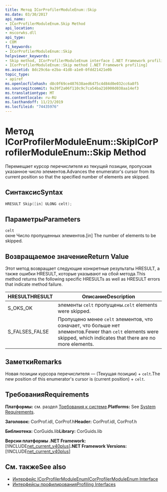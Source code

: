 ```yaml
---
title: Метод ICorProfilerModuleEnum::Skip
ms.date: 03/30/2017
api_name:
- ICorProfilerModuleEnum.Skip Method
api_location:
- mscorwks.dll
api_type:
- COM
f1_keywords:
- ICorProfilerModuleEnum::Skip
helpviewer_keywords:
- Skip method, ICorProfilerModuleEnum interface [.NET Framework profiling]
- ICorProfilerModuleEnum::Skip method [.NET Framework profiling]
ms.assetid: 8dc29c6a-e2ba-41d8-a1e0-0fdd21421e0b
topic_type:
- apiref
ms.openlocfilehash: d8c0f69ce407638aed6475c4d84d0e032cc6a8f5
ms.sourcegitcommit: 9a39f2a06f110c9c7ca54ba216900d038aa14ef3
ms.translationtype: MT
ms.contentlocale: ru-RU
ms.lasthandoff: 11/23/2019
ms.locfileid: "74435976"
---
```

# <a name="icorprofilermoduleenumskip-method"></a><span data-ttu-id="a7b12-102">Метод ICorProfilerModuleEnum::Skip</span><span class="sxs-lookup"><span data-stu-id="a7b12-102">ICorProfilerModuleEnum::Skip Method</span></span>
<span data-ttu-id="a7b12-103">Перемещает курсор перечислителя из текущей позиции, пропуская указанное число элементов.</span><span class="sxs-lookup"><span data-stu-id="a7b12-103">Advances the enumerator's cursor from its current position so that the specified number of elements are skipped.</span></span>  
  
## <a name="syntax"></a><span data-ttu-id="a7b12-104">Синтаксис</span><span class="sxs-lookup"><span data-stu-id="a7b12-104">Syntax</span></span>  
  
```cpp  
HRESULT Skip([in] ULONG celt);  
```  
  
## <a name="parameters"></a><span data-ttu-id="a7b12-105">Параметры</span><span class="sxs-lookup"><span data-stu-id="a7b12-105">Parameters</span></span>  
 `celt`  
 <span data-ttu-id="a7b12-106">окне Число пропущенных элементов.</span><span class="sxs-lookup"><span data-stu-id="a7b12-106">[in] The number of elements to be skipped.</span></span>  
  
## <a name="return-value"></a><span data-ttu-id="a7b12-107">Возвращаемое значение</span><span class="sxs-lookup"><span data-stu-id="a7b12-107">Return Value</span></span>  
 <span data-ttu-id="a7b12-108">Этот метод возвращает следующие конкретные результаты HRESULT, а также ошибки HRESULT, которые указывают на сбой метода.</span><span class="sxs-lookup"><span data-stu-id="a7b12-108">This method returns the following specific HRESULTs as well as HRESULT errors that indicate method failure.</span></span>  
  
|<span data-ttu-id="a7b12-109">HRESULT</span><span class="sxs-lookup"><span data-stu-id="a7b12-109">HRESULT</span></span>|<span data-ttu-id="a7b12-110">Описание</span><span class="sxs-lookup"><span data-stu-id="a7b12-110">Description</span></span>|  
|-------------|-----------------|  
|<span data-ttu-id="a7b12-111">S_OK</span><span class="sxs-lookup"><span data-stu-id="a7b12-111">S_OK</span></span>|<span data-ttu-id="a7b12-112">элементы `celt` пропущены.</span><span class="sxs-lookup"><span data-stu-id="a7b12-112">`celt` elements were skipped.</span></span>|  
|<span data-ttu-id="a7b12-113">S_FALSE</span><span class="sxs-lookup"><span data-stu-id="a7b12-113">S_FALSE</span></span>|<span data-ttu-id="a7b12-114">Пропущено менее `celt` элементов, что означает, что больше нет элементов.</span><span class="sxs-lookup"><span data-stu-id="a7b12-114">Fewer than `celt` elements were skipped, which indicates that there are no more elements.</span></span>|  
  
## <a name="remarks"></a><span data-ttu-id="a7b12-115">Заметки</span><span class="sxs-lookup"><span data-stu-id="a7b12-115">Remarks</span></span>  
 <span data-ttu-id="a7b12-116">Новая позиции курсора перечислителя — (Текущая позиции) + `celt`.</span><span class="sxs-lookup"><span data-stu-id="a7b12-116">The new position of this enumerator's cursor is (current position) + `celt`.</span></span>  
  
## <a name="requirements"></a><span data-ttu-id="a7b12-117">Требования</span><span class="sxs-lookup"><span data-stu-id="a7b12-117">Requirements</span></span>  
 <span data-ttu-id="a7b12-118">**Платформы:** см. раздел [Требования к системе](../../../../docs/framework/get-started/system-requirements.md).</span><span class="sxs-lookup"><span data-stu-id="a7b12-118">**Platforms:** See [System Requirements](../../../../docs/framework/get-started/system-requirements.md).</span></span>  
  
 <span data-ttu-id="a7b12-119">**Заголовок:** CorProf.idl, CorProf.h</span><span class="sxs-lookup"><span data-stu-id="a7b12-119">**Header:** CorProf.idl, CorProf.h</span></span>  
  
 <span data-ttu-id="a7b12-120">**Библиотека:** CorGuids.lib</span><span class="sxs-lookup"><span data-stu-id="a7b12-120">**Library:** CorGuids.lib</span></span>  
  
 <span data-ttu-id="a7b12-121">**Версии платформы .NET Framework:** [!INCLUDE[net_current_v40plus](../../../../includes/net-current-v40plus-md.md)]</span><span class="sxs-lookup"><span data-stu-id="a7b12-121">**.NET Framework Versions:** [!INCLUDE[net_current_v40plus](../../../../includes/net-current-v40plus-md.md)]</span></span>  
  
## <a name="see-also"></a><span data-ttu-id="a7b12-122">См. также</span><span class="sxs-lookup"><span data-stu-id="a7b12-122">See also</span></span>

- [<span data-ttu-id="a7b12-123">Интерфейс ICorProfilerModuleEnum</span><span class="sxs-lookup"><span data-stu-id="a7b12-123">ICorProfilerModuleEnum Interface</span></span>](../../../../docs/framework/unmanaged-api/profiling/icorprofilermoduleenum-interface.md)
- [<span data-ttu-id="a7b12-124">Интерфейсы профилирования</span><span class="sxs-lookup"><span data-stu-id="a7b12-124">Profiling Interfaces</span></span>](../../../../docs/framework/unmanaged-api/profiling/profiling-interfaces.md)
